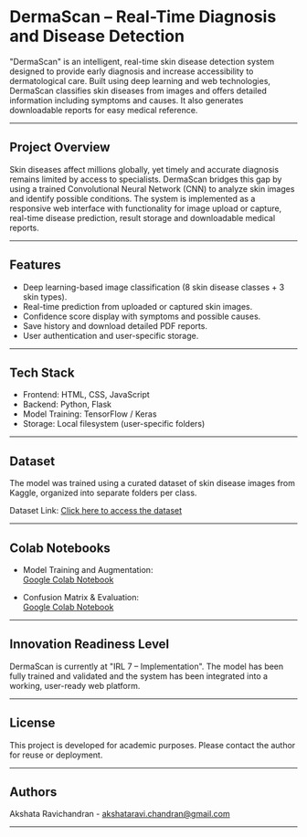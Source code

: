 # DermaScan – Real-Time Diagnosis and Disease Detection

"DermaScan" is an intelligent, real-time skin disease detection system designed to provide early diagnosis and increase accessibility to dermatological care. Built using deep learning and web technologies, DermaScan classifies skin diseases from images and offers detailed information including symptoms and causes. It also generates downloadable reports for easy medical reference.

---

## Project Overview

Skin diseases affect millions globally, yet timely and accurate diagnosis remains limited by access to specialists. DermaScan bridges this gap by using a trained Convolutional Neural Network (CNN) to analyze skin images and identify possible conditions. The system is implemented as a responsive web interface with functionality for image upload or capture, real-time disease prediction, result storage and downloadable medical reports.

---

## Features

- Deep learning-based image classification (8 skin disease classes + 3 skin types).
- Real-time prediction from uploaded or captured skin images.
- Confidence score display with symptoms and possible causes.
- Save history and download detailed PDF reports.
- User authentication and user-specific storage.

---

## Tech Stack

- Frontend: HTML, CSS, JavaScript
- Backend: Python, Flask
- Model Training: TensorFlow / Keras
- Storage: Local filesystem (user-specific folders)


---

## Dataset

The model was trained using a curated dataset of skin disease images from Kaggle, organized into separate folders per class.

Dataset Link: [Click here to access the dataset](https://drive.google.com/drive/folders/1BObtriJM0I019vd6GU3uCotZN9iwCre8?usp=sharing)

---

## Colab Notebooks

- Model Training and Augmentation:  
  [Google Colab Notebook](https://colab.research.google.com/drive/1ne2v6hgMf9FnR32C2hrDrgw29DN7JS2U?usp=sharing)

- Confusion Matrix & Evaluation:  
  [Google Colab Notebook](https://colab.research.google.com/drive/1qCcFoMKYmD7XqFp-vbGQDKVWOB1-14bl?usp=sharing)

---

## Innovation Readiness Level

DermaScan is currently at "IRL 7 – Implementation". The model has been fully trained and validated and the system has been integrated into a working, user-ready web platform.

---


## License

This project is developed for academic purposes. Please contact the author for reuse or deployment.

---

## Authors

Akshata Ravichandran - akshataravi.chandran@gmail.com

---

